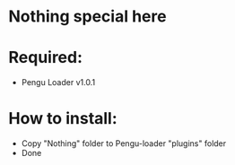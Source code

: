 # Nothing special here

# Required: 
 - Pengu Loader v1.0.1

# How to install:
 - Copy "Nothing" folder to Pengu-loader "plugins" folder
 - Done
